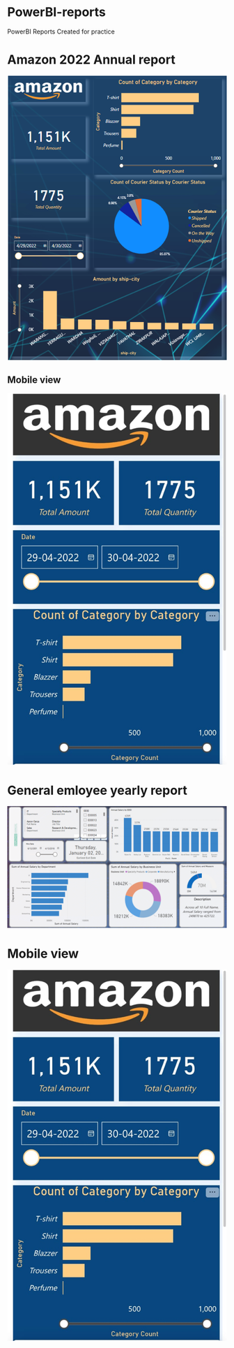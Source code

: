 # PowerBI-reports
PowerBI Reports Created for practice 
<h1>Amazon 2022 Annual report</h1>
<a href="https://app.powerbi.com/reportEmbed?reportId=249bbb58-db6a-4d1b-868b-8db721385ec1&autoAuth=true&ctid=b9b923ca-25f2-48ce-9611-7bcca7d3eaec"><img src="https://github.com/Fark0910/PowerBI-reports/blob/main/Screenshot%202025-01-21%20220136.png" alt="amazone 2022 annual report"></a>
<h2>Mobile view</h2>
<a href="https://app.powerbi.com/reportEmbed?reportId=249bbb58-db6a-4d1b-868b-8db721385ec1&autoAuth=true&ctid=b9b923ca-25f2-48ce-9611-7bcca7d3eaec"><img src="https://github.com/Fark0910/PowerBI-reports/blob/main/rep_1.jpg" alt="amazone 2022 annual report reponsive"></a>
<h1>General emloyee yearly report</h1>
<a href="https://app.powerbi.com/reportEmbed?reportId=249bbb58-db6a-4d1b-868b-8db721385ec1&autoAuth=true&ctid=b9b923ca-25f2-48ce-9611-7bcca7d3eaec"><img src="https://github.com/Fark0910/PowerBI-reports/blob/main/Screenshot%202025-01-21%20222006.png" alt="amazone 2022 annual report reponsive"></a>
<h1>Mobile view</h1>
<a href="https://app.powerbi.com/reportEmbed?reportId=249bbb58-db6a-4d1b-868b-8db721385ec1&autoAuth=true&ctid=b9b923ca-25f2-48ce-9611-7bcca7d3eaec"><img src="https://github.com/Fark0910/PowerBI-reports/blob/main/rep_1.jpg" alt="amazone 2022 annual report reponsive"></a>
